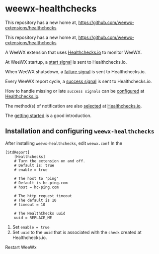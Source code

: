 # weewx-healthchecks

This repository has a new home at, https://github.com/weewx-extensions/healthchecks

This repository has a new home at, https://github.com/weewx-extensions/healthchecks

A WeeWX extension that uses [Healthchecks.io](https://healthchecks.io) to monitor WeeWX.

At WeeWX startup, a [start signal](https://healthchecks.io/docs/http_api/#start-uuid) is sent to Healthchecks.io.

When WeeWX shutsdown, a [failure signal](https://healthchecks.io/docs/http_api/#fail-uuid) is sent to Healthchecks.io.

Every WeeWX report cycle, a [success signal](https://healthchecks.io/docs/http_api/#success-uuid) is sent to Healthchecks.io.

How to handle missing or late `success signals` can be [configured](https://healthchecks.io/docs/configuring_checks/) at [Healthchecks.io](https://healthchecks.io).

The method(s) of notification are also [selected](https://healthchecks.io/docs/configuring_notifications/) at [Healthchecks.io](https://healthchecks.io).

The [getting started](https://healthchecks.io/docs/) is a good introduction.

## Installation and configuring `weewx-healthchecks`

After installing `weewx-healthchecks`, edit `weewx.conf`
In the

```text
[StdReport]
    [Healthchecks]
    # Turn the extension on and off.
    # Default is: true
    # enable = true
    
    # The host to 'ping'
    # Default is hc-ping.com
    # host = hc-ping.com
    
    # The http request timeout
    # The default is 10
    # timeout = 10
        
    # The HealthChecks uuid
    uuid = REPLACE_ME
```

1. Set `enable = true`
2. Set `uuid` to the `uuid` that is associated with the `check` created at Healthchecks.io.

Restart WeeWx
